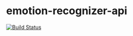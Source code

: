 # emotion-recognizer-api

[![Build Status](https://travis-ci.org/EmotiPix/emotion-recognizer-api.svg?branch=master)](https://travis-ci.org/EmotiPix/emotion-recognizer-api)
